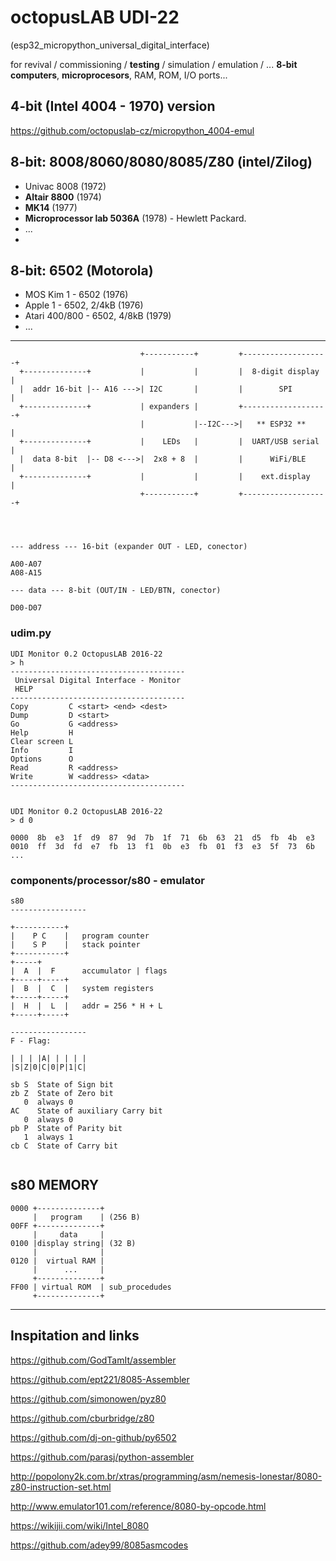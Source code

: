 # octopusLAB UDI-22

(esp32_micropython_universal_digital_interface)

for revival / commissioning / **testing** / simulation / emulation / ... **8-bit computers**, **microprocesors**, RAM, ROM, I/O ports...

## 4-bit (Intel 4004 - 1970) version

https://github.com/octopuslab-cz/micropython_4004-emul


## 8-bit: 8008/8060/8080/8085/Z80 (intel/Zilog)
- Univac 8008 (1972)
- **Altair 8800** (1974)
- **MK14** (1977)
- **Microprocessor lab 5036A** (1978) - Hewlett Packard.
- ...
- 
## 8-bit: 6502 (Motorola)
- MOS Kim 1 - 6502 (1976)
- Apple 1 - 6502, 2/4kB (1976) 
- Atari 400/800 - 6502, 4/8kB (1979)
- ...
---

```
                             +-----------+         +-------------------+
  +--------------+           |           |         |  8-digit display  |
  |  addr 16-bit |-- A16 --->| I2C       |         |        SPI        |
  +--------------+           | expanders |         +-------------------+
                             |           |--I2C--->|   ** ESP32 **     |            
  +--------------+           |    LEDs   |         |  UART/USB serial  |
  |  data 8-bit  |-- D8 <--->|  2x8 + 8  |         |      WiFi/BLE     |
  +--------------+           |           |         |    ext.display    |
                             +-----------+         +-------------------+
                                    



--- address --- 16-bit (expander OUT - LED, conector)

A00-A07
A08-A15

--- data --- 8-bit (OUT/IN - LED/BTN, conector)

D00-D07

```




### udim.py

```
UDI Monitor 0.2 OctopusLAB 2016-22
> h
---------------------------------------
 Universal Digital Interface - Monitor
 HELP
---------------------------------------
Copy         C <start> <end> <dest>
Dump         D <start>
Go           G <address>
Help         H
Clear screen L
Info         I
Options      O
Read         R <address>
Write        W <address> <data>
---------------------------------------


UDI Monitor 0.2 OctopusLAB 2016-22
> d 0

0000  8b  e3  1f  d9  87  9d  7b  1f  71  6b  63  21  d5  fb  4b  e3
0010  ff  3d  fd  e7  fb  13  f1  0b  e3  fb  01  f3  e3  5f  73  6b
...

```


### components/processor/s80 - emulator

```
s80
-----------------

+-----------+
|    P C    |   program counter
|    S P    |   stack pointer
+-----------+
+-----+
|  A  |  F      accumulator | flags
+-----+-----+
|  B  |  C  |   system registers
+-----+-----+
|  H  |  L  |   addr = 256 * H + L
+-----+-----+

-----------------
F - Flag:

| | | |A| | | | |
|S|Z|0|C|0|P|1|C|

sb S  State of Sign bit
zb Z  State of Zero bit
   0  always 0
AC    State of auxiliary Carry bit
   0  always 0
pb P  State of Parity bit
   1  always 1
cb C  State of Carry bit


```

## s80 MEMORY

```
0000 +--------------+
     |   program    | (256 B)
00FF +--------------+
     |     data     |
0100 |display string| (32 B)
     |              |    
0120 |  virtual RAM |
     |      ...     |
     +--------------+
FF00 | virtual ROM  | sub_procedudes
     +--------------+

```


---

## Inspitation and links


https://github.com/GodTamIt/assembler

https://github.com/ept221/8085-Assembler

https://github.com/simonowen/pyz80

https://github.com/cburbridge/z80

https://github.com/dj-on-github/py6502

https://github.com/parasj/python-assembler

http://popolony2k.com.br/xtras/programming/asm/nemesis-lonestar/8080-z80-instruction-set.html

http://www.emulator101.com/reference/8080-by-opcode.html

https://wikijii.com/wiki/Intel_8080

https://github.com/adey99/8085asmcodes
